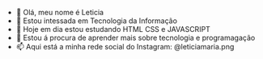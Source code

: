 - 👋 Olá, meu nome é Leticia
- 👀 Estou intessada em Tecnologia da Informação 
- 🌱 Hoje em dia estou estudando HTML CSS e JAVASCRIPT
- 💞️ Estou á procura de aprender mais sobre tecnologia e programagação
- 📫 Aqui está a minha rede social do Instagram: @leticiamaria.png

<!---
LeticiaMariaSilva/LeticiaMariaSilva is a ✨ special ✨ repository because its `README.md` (this file) appears on your GitHub profile.
You can click the Preview link to take a look at your changes.
--->
